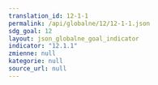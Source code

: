 ```yaml
---
translation_id: 12-1-1
permalink: /api/globalne/12/12-1-1.json
sdg_goal: 12
layout: json_globalne_goal_indicator
indicator: "12.1.1"
zmienne: null
kategorie: null
source_url: null
---
```


